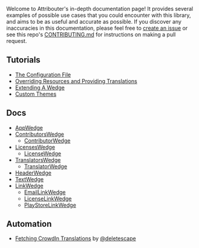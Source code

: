 Welcome to Attribouter's in-depth documentation page! It provides several examples of possible use cases that you could encounter with this library, and aims to be as useful and accurate as possible. If you discover any inaccuracies in this documentation, please feel free to [create an issue](https://jfenn.me/redirects/?t=github&d=Attribouter/issues/new) or see this repo's [CONTRIBUTING.md](https://jfenn.me/redirects/?t=github&d=Attribouter/blob/master/.github/CONTRIBUTING.md) for instructions on making a pull request.

## Tutorials

- [The Configuration File](./CONFIGURATION.md)
- [Overriding Resources and Providing Translations](./RESOURCES.md)
- [Extending A Wedge](./SUBWEDGING.md)
- [Custom Themes](./THEMING.md)

## Docs

- [AppWedge](./wedges/APP.md)
- [ContributorsWedge](./wedges/CONTRIBUTORS.md)
	- [ContributorWedge](./wedges/CONTRIBUTOR.md)
- [LicensesWedge](./wedges/LICENSES.md)
	- [LicenseWedge](./wedges/LICENSE.md)
- [TranslatorsWedge](./wedges/TRANSLATORS.md)
	- [TranslatorWedge](./wedges/TRANSLATOR.md)
- [HeaderWedge](./wedges/HEADER.md)
- [TextWedge](./wedges/TEXT.md)
- [LinkWedge](./wedges/LINK.md)
	- [EmailLinkWedge](./wedges/LINK.md#email)
	- [LicenseLinkWedge](./wedges/LINK.md#license)
	- [PlayStoreLinkWedge](./wedges/LINK.md#play-store)

## Automation

- [Fetching CrowdIn Translations](./utils/CROWDIN.md) by [@deletescape](https://github.com/deletescape)
